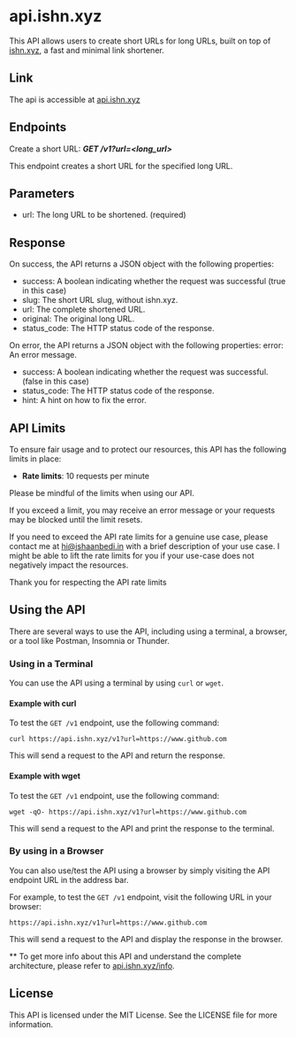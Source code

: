 <head>
</head>

# api.ishn.xyz

This API allows users to create short URLs for long URLs, built on top of [ishn.xyz](https://www.ishn.xyz), a fast and minimal link shortener.

## Link

The api is accessible at [api.ishn.xyz](https://api.ishn.xyz)

## Endpoints

Create a short URL:
**_GET /v1?url=<long_url>_**

This endpoint creates a short URL for the specified long URL.

## Parameters

- url: The long URL to be shortened. (required)

## Response

On success, the API returns a JSON object with the following properties:

- success: A boolean indicating whether the request was successful (true in this case)
- slug: The short URL slug, without ishn.xyz.
- url: The complete shortened URL.
- original: The original long URL.
- status_code: The HTTP status code of the response.

On error, the API returns a JSON object with the following properties:
error: An error message.

- success: A boolean indicating whether the request was successful. (false in this case)
- status_code: The HTTP status code of the response.
- hint: A hint on how to fix the error.

## API Limits

To ensure fair usage and to protect our resources, this API has the following limits in place:

- **Rate limits**: 10 requests per minute

Please be mindful of the limits when using our API.

If you exceed a limit, you may receive an error message or your requests may be blocked until the limit resets.

If you need to exceed the API rate limits for a genuine use case, please contact me at [hi@ishaanbedi.in](mailto:hi@ishaanbedi.in) with a brief description of your use case. I might be able to lift the rate limits for you if your use-case does not negatively impact the resources.

Thank you for respecting the API rate limits

## Using the API

There are several ways to use the API, including using a terminal, a browser, or a tool like Postman, Insomnia or Thunder.

### Using in a Terminal

You can use the API using a terminal by using `curl` or `wget`.

#### Example with curl

To test the `GET /v1` endpoint, use the following command:

```
curl https://api.ishn.xyz/v1?url=https://www.github.com
```

This will send a request to the API and return the response.

#### Example with wget

To test the `GET /v1` endpoint, use the following command:

```
wget -qO- https://api.ishn.xyz/v1?url=https://www.github.com
```

This will send a request to the API and print the response to the terminal.

### By using in a Browser

You can also use/test the API using a browser by simply visiting the API endpoint URL in the address bar.

For example, to test the `GET /v1` endpoint, visit the following URL in your browser:

```
https://api.ishn.xyz/v1?url=https://www.github.com
```

This will send a request to the API and display the response in the browser.


** To get more info about this API and understand the complete architecture, please refer to [api.ishn.xyz/info](https://api.ishn.xyz/info).

## License

This API is licensed under the MIT License. See the LICENSE file for more information.
